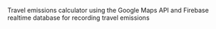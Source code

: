 Travel emissions calculator using the Google Maps API and Firebase realtime database for recording travel emissions
